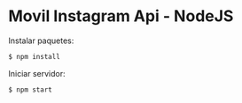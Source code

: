 # Movil Instagram Api - NodeJS

Instalar paquetes:
```sh
$ npm install
```

Iniciar servidor:
```sh
$ npm start
```